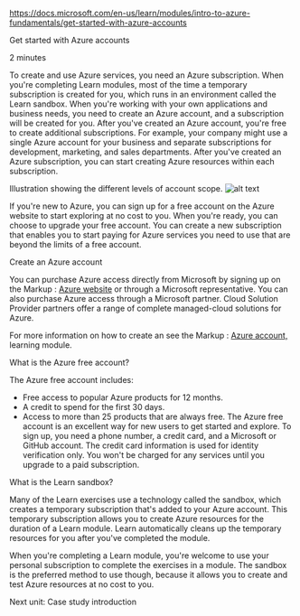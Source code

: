 https://docs.microsoft.com/en-us/learn/modules/intro-to-azure-fundamentals/get-started-with-azure-accounts


Get started with Azure accounts

2 minutes

To create and use Azure services, you need an Azure subscription. When you're completing Learn modules, most of the time a temporary subscription is created for you, which runs in an environment called the Learn sandbox. When you're working with your own applications and business needs, you need to create an Azure account, and a subscription will be created for you. After you've created an Azure account, you're free to create additional subscriptions. For example, your company might use a single Azure account for your business and separate subscriptions for development, marketing, and sales departments. After you've created an Azure subscription, you can start creating Azure resources within each subscription.

Illustration showing the different levels of account scope.
![alt text](https://docs.microsoft.com/en-us/learn/azure-fundamentals/intro-to-azure-fundamentals/media/scope-levels.png)

If you're new to Azure, you can sign up for a free account on the Azure website to start exploring at no cost to you. When you're ready, you can choose to upgrade your free account. You can create a new subscription that enables you to start paying for Azure services you need to use that are beyond the limits of a free account.


Create an Azure account

You can purchase Azure access directly from Microsoft by signing up on the Markup :  [Azure website](https://azure.microsoft.com/en-us/ "Azure website")  or through a Microsoft representative. You can also purchase Azure access through a Microsoft partner. Cloud Solution Provider partners offer a range of complete managed-cloud solutions for Azure.

For more information on how to create an see the Markup :  [Azure account, ](https://docs.microsoft.com/en-us/learn/modules/create-an-azure-account/ "Azure account") learning module.


What is the Azure free account?

The Azure free account includes:
* Free access to popular Azure products for 12 months.
* A credit to spend for the first 30 days.
* Access to more than 25 products that are always free.
The Azure free account is an excellent way for new users to get started and explore. To sign up, you need a phone number, a credit card, and a Microsoft or GitHub account. The credit card information is used for identity verification only. You won't be charged for any services until you upgrade to a paid subscription.


What is the Learn sandbox?

Many of the Learn exercises use a technology called the sandbox, which creates a temporary subscription that's added to your Azure account. This temporary subscription allows you to create Azure resources for the duration of a Learn module. Learn automatically cleans up the temporary resources for you after you've completed the module.

When you're completing a Learn module, you're welcome to use your personal subscription to complete the exercises in a module. The sandbox is the preferred method to use though, because it allows you to create and test Azure resources at no cost to you.


Next unit: Case study introduction


